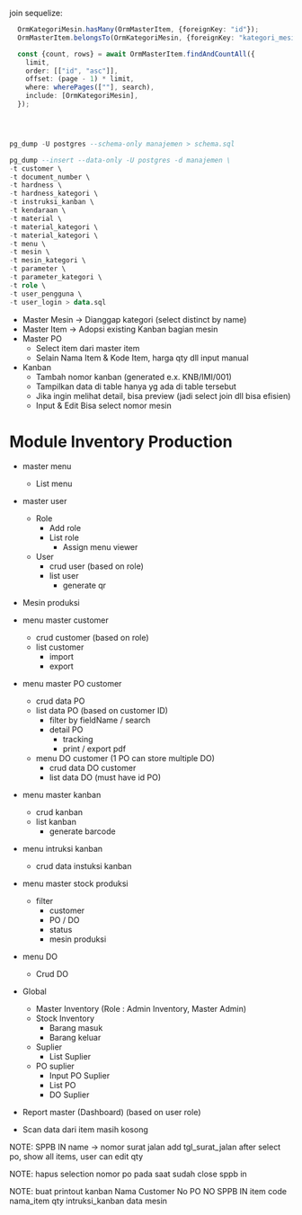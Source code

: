 join sequelize:

```typescript
  OrmKategoriMesin.hasMany(OrmMasterItem, {foreignKey: "id"});
  OrmMasterItem.belongsTo(OrmKategoriMesin, {foreignKey: "kategori_mesin"});

  const {count, rows} = await OrmMasterItem.findAndCountAll({
    limit,
    order: [["id", "asc"]],
    offset: (page - 1) * limit,
    where: wherePages([""], search),
    include: [OrmKategoriMesin],
  });
```

```sql



pg_dump -U postgres --schema-only manajemen > schema.sql

pg_dump --insert --data-only -U postgres -d manajemen \
-t customer \
-t document_number \
-t hardness \
-t hardness_kategori \
-t instruksi_kanban \
-t kendaraan \
-t material \
-t material_kategori \
-t material_kategori \
-t menu \
-t mesin \
-t mesin_kategori \
-t parameter \
-t parameter_kategori \
-t role \
-t user_pengguna \
-t user_login > data.sql

```

- Master Mesin -> Dianggap kategori (select distinct by name)
- Master Item -> Adopsi existing Kanban bagian mesin
- Master PO
	- Select item dari master item
	- Selain Nama Item & Kode Item, harga qty dll input manual
- Kanban
	- Tambah nomor kanban (generated e.x. KNB/IMI/001)
	- Tampilkan data di table hanya yg ada di table tersebut
	- Jika ingin melihat detail, bisa preview (jadi select join dll bisa efisien)
	- Input & Edit Bisa select nomor mesin

# Module Inventory Production
- master menu
  - List menu
- master user
  - Role 
    - Add role
    - List role
      - Assign menu viewer
  - User 
    - crud user (based on role)
    - list user
      - generate qr
- Mesin produksi
- menu master customer
  - crud customer (based on role)
  - list customer
    - import
    - export
- menu master PO customer
  - crud data PO
  - list data PO (based on customer ID)
    - filter by fieldName / search
    - detail PO
      - tracking
      - print / export pdf
  - menu DO customer (1 PO can store multiple DO)
    - crud data DO customer
    - list data DO (must have id PO)
- menu master kanban
  - crud kanban
  - list kanban
    - generate barcode
- menu intruksi kanban
  - crud data instuksi kanban
- menu master stock produksi
  - filter
    - customer
    - PO / DO
    - status
    - mesin produksi
- menu DO
  - Crud DO
- Global
  - Master Inventory (Role : Admin Inventory, Master Admin)
  - Stock Inventory
    - Barang masuk
    - Barang keluar
  - Suplier
    - List Suplier
  - PO suplier
    - Input PO Suplier
    - List PO
    - DO Suplier
- Report master (Dashboard) (based on user role)

- Scan data dari item masih kosong



NOTE: 
  SPPB IN
    name -> nomor surat jalan
    add tgl_surat_jalan
    after select po, show all items, user can edit qty

NOTE: hapus selection nomor po pada saat sudah close sppb in

NOTE: buat printout kanban
        Nama Customer
        No PO
        NO SPPB IN
        item code
        nama_item
        qty
        intruksi_kanban
        data mesin